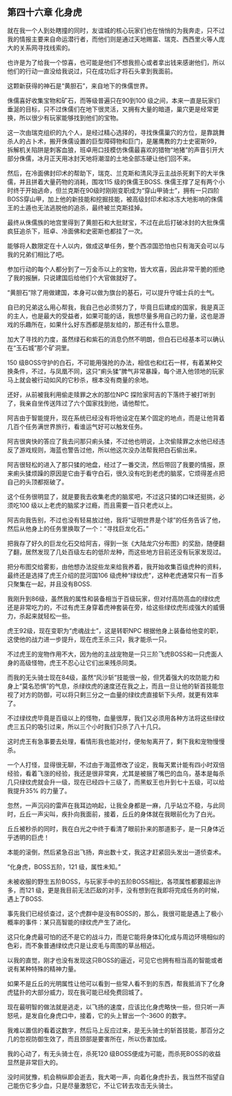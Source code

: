 ## 第四十六章 化身虎

就在我一个人到处瞎撞的同时，友谊城的核心玩家们也在悄悄的为我奔走，只不过我的情报主要来自命运潜行者，而他们则是通过天地赐富、瑞克、西西里火等人庞大的关系网寻找线索的。

也许是为了给我一个惊喜，也可能是他们不想我担心或者拿出钱来感谢他们，所以他们的行动一直没给我说过，只在成功后才将石头拿到我面前。

这颗新获得的神石是“黄胆石”，来自地下的侏儒世界。

侏儒喜好收集宝物和矿石，而等级普遍只在90到100 级之间，本来一直是玩家们垂涎的目标，只不过侏儒们在地下很灵活，又拥有大量的暗道，巢穴更是经常更换，所以很少有玩家能够找到他们的宝物。

这一次由瑞克组织的九个人，是经过精心选择的，寻找侏儒巢穴的方位，是靠跳舞杀人的占卜术，搬开侏儒设置的巨型障碍物和巨门，是屠鹰教的力士史密斯99，拆解机关陷阱是刺客血狼，班卓用口技模仿侏儒最喜欢的猎物“地猪”的声音引开大部分侏儒，冰月正天用冰封天地将潮湿的土地全部冻硬让他们回不来。

然后，在冷面佛封印术的帮助下，瑞克、兰克斯和清风浮云主战杀死剩下的大半侏儒，并且拼着大量药物的消耗，围攻115 级的侏儒王BOSS. 侏儒王撑了足有两个小时终于开始逃命，但兰克斯在90级时刚刚变职成为“穿山甲骑士”，拥有一只四阶BOSS穿山甲，加上他的新技能和挖掘技能，被高级封印术和冰冻大地影响的侏儒王的土遁也无法逃脱他的追杀，最终被兰克斯挂掉。

最终从侏儒族的地宫里得到了黄胆石和大批财宝，不过在此后打破冰封的大批侏儒疯狂追杀下，班卓、冷面佛和史密斯也都挂了一次。

能够将人数限定在十人以内，做成这单任务，整个西凉国恐怕也只有海天会可以与我的兄弟们相比了吧。

参加行动的每个人都分到了一万金币以上的宝物，皆大欢喜，因此非常干脆的拒绝了我的报酬，只说建国后给他们个大官做就好了。

“黄胆石”除了用做建国，本身可以做为旗台的基石，可以提升守城士兵的士气。

自已的兄弟这么用心帮我，我自己也必须努力了，毕竟日后建成的国家，我是真正的主人，也是最大的受益者，如果可能的话，我想尽量多用自己的力量，这也是游戏的乐趣所在，如果什么好东西都是朋友给的，那还有什么意思。

加大了寻找的力度，虽然绿石和紫石的消息仍然不明朗，但白石已经基本可以确认在“玉石城”那个矿洞里。

150 级BOSS守护的白石，不可能用强抢的办法，相信也和红石一样，有着某种交换条件，不过，与凤凰不同，这只“痢头猱”脾气非常暴躁，每个进入他领地的玩家马上就会被行动如风的它秒杀，根本没有商量的余地。

还好，从前被我利用偷走赎罪之水的那位NPC 探险家阿吉的下落终于被打听到了，我亲自坐传送阵过了六个国家找到他，请他帮忙。

阿吉由于智能提升，现在系统已经没有将他设定在某个固定的地点，而是让他背着几百个任务满世界旅行，看谁运气好可以触发任务。

阿吉很爽快的答应了我去问那只痢头猱，不过他也明说，上次偷赎罪之水他已经违反了游戏规则，海蓝也警告过他，所以他这次没办法帮我把白石偷出来。

阿吉很轻松的进入了那只猱的地盘，经过了一番交流，然后带回了我要的情报，原来痢头猱烦躁的原因是它由于看守白石，很久没有吃到老虎的脑浆，它烦得差点把自己的头顶都抠破了。

这个任务很明显了，就是要我去收集老虎的脑浆吧，不过这只猱的口味还挺挑，必须吃100 级以上老虎的脑浆才过瘾，而且需要一百只老虎以上。

阿吉向我告别，不过也没有轻易放过他，我将“证明世界是个球”的任务告诉了他，然后从他身上的任务里换取了一个：“寻找巨龙化石。”

把我存了好久的巨龙化石交给阿吉，得到一张《大陆龙穴分布图》的奖励，随便翻了翻，居然发现了几处百级左右的低阶龙种，而这些地方目前还没有玩家发现过。

把分布图交给雾影，由他想办法捉些龙来给我养着，我开始收集百级虎种的资料，最终还是选择了虎王介绍的昆河国106 级虎种“绿纹虎”，这种老虎通常只有一百多只聚集在一起，并且没有BOSS.

我刚升到86级，虽然我的属性和装备相当于百级玩家，但对付高防高血的绿纹虎还是非常吃力的，不过有虎王身穿着虎神套装在旁，给这些绿纹虎形成强大的威慑力，杀起来就轻松一些。

虎王92级，现在变职为“虎魂战士”，这是转职NPC 根据他身上装备给他变的职，这使他的战力进一步提升，现在虎王杀三只，我才能杀一只。

不过虎王的宠物作用不大，因为他的主战宠物是一只三阶飞虎BOSS和一只虎面人身的高级怪物，虎王不忍心让它们出来残杀同类。

而我的无头骑士现在84级，虽然“风沙斩”技能很一般，但凭着强大的攻防能力和身上“莫名恐惧”的气息，杀绿纹虎的速度还在我之上，而且一旦让他的斩首技能忽视了对方的防御，可以将只剩三分之一血量的绿纹虎直接斩下头颅，就更有效率了。

不过绿纹虎毕竟是百级以上的怪物，血量很厚，我们又必须用各种方法将这些绿纹虎三五只的吸引过来，所以三个小时我们只杀了八十几只。

这时虎王有急事要去处理，看情形我也能对付，便匆匆离开了，剩下我和宠物慢慢杀。

一个人打怪，显得很无聊，不过由于海蓝修改了设定，我每天累计能有四小时双倍经验，看着飞涨的经验，我还是很非常爽，尤其是被捆了嘴巴的血乌，基本是每杀几只绿纹虎就会升一级，现在已经四十三级了，而黑蚁王也升到七十五级，可以给我提升35% 的力量了。

忽然，一声沉闷的雷声在我耳边响起，让我全身都是一麻，几乎站立不稳，与此同时，丘丘一声尖叫，疾扑向我面前，接着，丘丘的身体就在我眼前化为了白光。

丘丘被秒杀的同时，我在白光之中终于看清了眼前扑来的那道影子，是一只身体近乎透明的巨虎！

本能的滚倒，然后紧急召出飞扬，奔出数十丈，我这才赶紧回头发出一道侦查术。

“化身虎，BOSS五阶，121 级，属性未知。”

未被收服的野生五阶BOSS，与玩家手中的五阶BOSS相比，各项属性都要超出许多，而121 级，更是我目前无法匹敌的对手，没有想到在我即将完成任务的时候，遇上了BOSS.

事先我们已经侦查过，这个虎群中是没有BOSS的，那么，我很可能是遇上了极小概率的事件：某只高智能的绿纹虎产生了进化。

这只化身虎最可怕的还不是它的战斗力，而是它能将身体幻化成与周边环境相似的色彩，而不象普通绿纹虎只是让皮毛与周围的草丛相近。

以我的直觉，刚才也没有发现这只BOSS的逼近，可见它也拥有相当高的智能或者说有某种特殊的精神力量。

如果不是丘丘的光明属性让他可以看到一些常人看不到的东西，帮我抵消下了化身虎猛扑的大部分威力，现在我可能已经免费回城了。

现在最明智的做法就是逃走，以飞扬的速度，应该比化身虎略快一些，但只听一声怒吼，是发自化身虎口中，接着，它的头上冒出一个-3600 的数字。

我难以置信的看着这数字，然后马上反应过来，是无头骑士的斩首技能，那百分之几的忽视防御生效了，而且颈部是要害所在，所以伤害加成。

我的心动了，有无头骑士在，杀死120 级BOSS便成为可能，而杀死BOSS的收益显然是非常巨大的。

没时间犹豫，机会稍纵即会逝去，我大喝一声，向着化身虎扑去，我当然不指望自己能伤它多少血，只是尽量激怒它，不让它转去攻击无头骑士。


